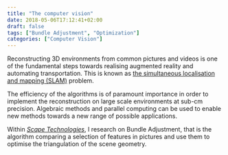 ```yaml
---
title: "The computer vision"
date: 2018-05-06T17:12:41+02:00
draft: false
tags: ["Bundle Adjustment", "Optimization"]
categories: ["Computer Vision"]
---
```


Reconstructing 3D environments from common pictures and videos is one of the fundamental steps towards realising augmented reality and automating transportation. This is known as [the simultaneous localisation and mapping (SLAM)](https://en.wikipedia.org/wiki/Simultaneous_localization_and_mapping) problem.

The efficiency of the algorithms is of paramount importance in order to implement the reconstruction on large scale environments at sub-cm precision. Algebraic methods and parallel computing can be used to enable new methods towards a new range of possible applications.

Within [*Scape Technologies*](http://scape.io), I research on Bundle Adjustment, that is the algorithm comparing a selection of features in pictures and use them to optimise the triangulation of the scene geometry.
